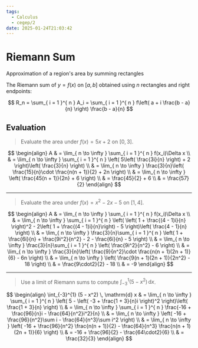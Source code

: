 ```yaml
---
tags:
  - Calculus
  - cegep/2
date: 2025-01-24T21:03:42
---
```


# Riemann Sum

Approximation of a region's area by summing rectangles

The Riemann sum of $y = f(x)$ on $[a, b]$ obtained using $n$ rectangles and right endpoints:

$$
R_n = \sum_{ i = 1 }^{ n } A_i = \sum_{ i = 1 }^{ n } f\left( a + i \frac{b - a}{n} \right) \frac{b - a}{n}
$$

## Evaluation

> Evaluate the area under $f(x) = 5x + 2$ on $[0, 3]$.

$$
\begin{align}
A & = \lim_{ n \to \infty } \sum_{ i = 1 }^{ n } f(x_i)\Delta x \\
 & = \lim_{ n \to \infty } \sum_{ i = 1 }^{ n } \left( 5\left( \frac{3i}{n} \right) + 2 \right)\left( \frac{3}{n} \right) \\
 & = \lim_{ n \to \infty } \frac{3}{n}\left( \frac{15}{n}\cdot \frac{n(n + 1)}{2} + 2n \right) \\
 & = \lim_{ n \to \infty } \left( \frac{45(n + 1)}{2n} + 6 \right) \\
 & = \frac{45}{2} + 6 \\
 & = \frac{57}{2}
\end{align}
$$

---

> Evaluate the area under $f(x) = x^2 - 2x - 5$ on $[1, 4]$.

$$
\begin{align}
A & = \lim_{ n \to \infty } \sum_{ i = 1 }^{ n } f(x_i)\Delta x \\
 & = \lim_{ n \to \infty } \sum_{ i = 1 }^{ n } \left( \left( 1 + \frac{(4 - 1)i}{n} \right)^2 - 2\left(  1 + \frac{(4 - 1)i}{n}\right) - 5 \right)\left( \frac{4 - 1}{n} \right) \\
 & = \lim_{ n \to \infty } \frac{3}{n}\sum_{ i = 1 }^{ n } \left( 1 + \frac{6i}{n} + \frac{9i^2}{n^2} - 2 - \frac{6i}{n} - 5 \right) \\
 & = \lim_{ n \to \infty } \frac{3}{n}\sum_{ i = 1 }^{ n } \left( \frac{9i^2}{n^2} - 6 \right) \\
 & = \lim_{ n \to \infty } \frac{3}{n}\left( \frac{9}{n^2}\cdot \frac{n(n + 1)(2n + 1)}{6} - 6n \right) \\
 & = \lim_{ n \to \infty } \left( \frac{9(n + 1)(2n + 1)}{2n^2} - 18 \right) \\
 & = \frac{9\cdot2}{2} - 18 \\
 & = -9
\end{align}
$$

---

> Use a limit of Riemann sums to compute $\int_{-3}^{1} (5 - x^2) \, \mathrm{d} x$.

$$
\begin{align}
\int_{-3}^{1} (5 - x^2) \, \mathrm{d} x & = \lim_{ n \to \infty } \sum_{ i = 1 }^{ n } \left( 5 - \left( -3 + \frac{1 + 3}{n}i \right)^2 \right)\left( \frac{1 + 3}{n} \right) \\
 & = \lim_{ n \to \infty } \sum_{ i = 1 }^{ n } \frac{-16 + \frac{96}{n}i - \frac{64}{n^2}i^2}{n} \\
 & = \lim_{ n \to \infty } \left( -16 + \frac{96}{n^2}\sum i - \frac{64}{n^3}\sum i^2 \right) \\
 & = \lim_{ n \to \infty } \left( -16 + \frac{96}{n^2} \frac{n(n + 1)}{2} - \frac{64}{n^3} \frac{n(n + 1)(2n + 1)}{6} \right) \\
 & = -16 + \frac{96}{2} - \frac{64\cdot2}{6} \\
 & = \frac{32}{3}
\end{align}
$$
